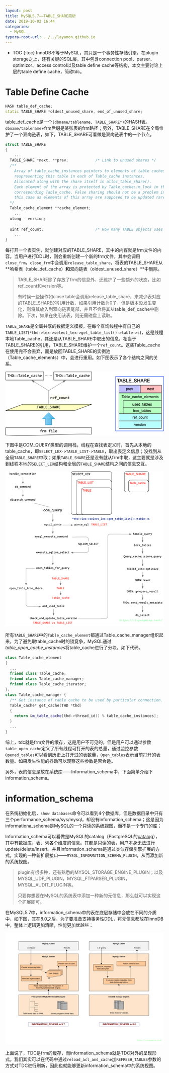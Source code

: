 ```yaml
---
layout: post
title: MySQL5.7——TABLE_SHARE简析
date: 2019-10-02 16:44
categories:
  - MySQL
typora-root-url: ../../layamon.github.io
---
```

* TOC
{:toc}
InnoDB不等于MySQL，其只是一个事务性存储引擎。在plugin storage之上，还有关键的SQL层，其中包含connection pool、parser、optimizor、access control以及table define cache等结构，本文主要讨论上层的table define cache，简称tdc。

# Table Define Cache

```cpp
HASH table_def_cache;
static TABLE_SHARE *oldest_unused_share, end_of_unused_share;
```

table_def_cache是一个`(dbname/tablename, TABLE_SHARE*)`的HASH表。`dbname/tablename`+frm后缀是某张表的frm路径；另外，TABLE_SHARE在全局维护了一个双向链表，如下，TABLE_SHARE可看做是双向链表中的一个节点。

```cpp
struct TABLE_SHARE
{
	...
  TABLE_SHARE *next, **prev;            /* Link to unused shares */
  /**
    Array of table_cache_instances pointers to elements of table caches
    respresenting this table in each of Table_cache instances.
    Allocated along with the share itself in alloc_table_share().
    Each element of the array is protected by Table_cache::m_lock in the
    corresponding Table_cache. False sharing should not be a problem in
    this case as elements of this array are supposed to be updated rarely.
  */
  Table_cache_element **cache_element;
	...
  ulong   version;
	...
  uint ref_count;                       /* How many TABLE objects uses this */
	...
}
```

每打开一个表实例，就创建对应的TABLE_SHARE，其中的内容就是frm文件的内容。当用户进行DDL时，则会重新创建一个新的frm文件，其中会调用`close_frm`，`close_frm`中会调用`release_table_share`，将表的TABLE_SHARE从**哈希表（table_def_cache）**和**双向链表（oldest_unused_share）**中删除。

> TABLE_SHARE除了存放了frm的信息外，还维护了一些额外的状态，比如ref_count和version等。
>
> 有时候一些操作如close table会调用release_table_share，来减少表对应的TABLE_SHARE的引用计数，如果引用计数为0了，但是版本没发生变化，则将其放入到双向链表尾部，并且不会将其从**table_def_cache**中删除。下次，如果在使用该表，则无需磁盘上读取。

`TABLE_SHARE`是全局共享的数据定义模板，在每个查询线程中有自己的`TABLE_LIST`(`*thd->lex->select_lex->get_table_list()->table->s`)，这是线程本地Table_cache，其还是从TABLE_SHARE中取出的信息，相当于TABLE_SHARE的引用，TABLE_SHARE维护一个`ref_count`。这些Table_cache在使用完不会丢弃，而是放回TABLE_SHARE的实例池（Table_cache_elements）中，会进行重用。如下图表示了各个结构之间的关系。

![image-20200310182109947](/image/table-share/1203-TDC.png)

下图中是COM_QUERY类型的调用栈，线程在查找表定义时，首先从本地的table_cache，即`SELECT_LEX->TABLE_LIST->TABLE`，取出表定义信息；没找到从全局`TABLE_SHARE`中取；如果`TABLE_SHARE`还是没有就从frm中取，这主要就是涉及到线程本地的`SELECT_LEX`结构和全局的`TABLE_SHARE`结构之间的信息交互。



![image-20191205113513580](/image/table-share/1203-sql.png)

所有`TABLE_SHARE`中的`Table_cache_element`都通过Table_cache_manager组织起来，为了避免取table_cache时的锁竞争，MySQL通过*table_open_cache_instances*将table_cache进行了分块，如下代码。

```cpp
class Table_cache_element
{
  ...
  friend class Table_cache;
  friend class Table_cache_manager;
  friend class Table_cache_iterator;
};
class Table_cache_manager {
  /** Get instance of table cache to be used by particular connection. */
  Table_cache* get_cache(THD *thd)
  {
    return &m_table_cache[thd->thread_id() % table_cache_instances];
  }
  ...
}
```

综上，tdc就是frm文件的缓存，这是用户不可见的，但是用户可以通过参数`table_open_cache`定义了所有线程可打开的表的总量，通过监控参数`Opened_tables`可以看到历史上打开过的表数量，`Open_tables`表示当前打开的表数量。如果发生性能的抖动可以观察这些参数是否合适。

另外，表的信息是放在系统库——Information_schema中，下面简单介绍下information_schema。

# information_schema

在系统初始化后，`show databases`命令可以看到4个数据库，但是数据目录中只有三个performance_schema/sys/mysql，却没有information_schema；这是因为informationa_schema是MySQL的一个只读的系统视图，而不是一个专门的库；

Information_schema可以看做是MySQL的catalog（PostgreSQL的[catalog](https://www.postgresql.org/docs/11/catalogs.html)），其中有数据库、表、列各个维度的信息。其都是只读的表，用户本身无法进行update/delete/insert。并且information_schema是通过类似存储引擎扩展的方式，实现的一种新扩展接口——`MYSQL_INFORMATION_SCHEMA_PLUGIN`，从而添加新的系统视图。

> plugin有很多种，还有熟悉的MYSQL_STORAGE_ENGINE_PLUGIN；以及MYSQL_UDF_PLUGIN，MYSQL_FTPARSER_PLUGIN，MYSQL_AUDIT_PLUGIN等。
>
> 只要你想要在MySQL的系统表中添加一种新的元信息，那么就可以实现这个扩展即可。

在MySQL5.7中，information_schema中的表在底层存储中会放在不同的介质中，如下图，其在8.0之后，为了要准备支持事务性DDL，将元信息都放在InnoDB中，整体上逻辑更加清晰，性能更加优越些：

![img](/image/table-share/1203-overview_of_IS.png)

上面说了，TDC是frm的缓存，而information_schema就是TDC对外的呈现形式。我们其实可以在代码中通过`reload_acl_and_cache`加`REFRESH_TABLES`参数的方式对TDC进行刷新，因此也就能够更新information_schema中的系统视图。
